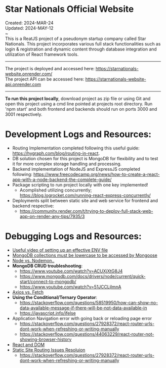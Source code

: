 # Star Nationals Official Website
Created: 2024-MAR-24 \
Updated: 2024-MAY-12 \
~ \
This is a ReatJS project of a pseudonym startup company called Star Nationals.
 This project incorporates various full stack functionalities such as login & registration and dynamic
 content through database integration and utilization of React framework tools.

----

The project is deployed and accessed here: https://starnationals-website.onrender.com/ \
The project API can be accessed here: https://starnationals-website-api.onrender.com

----

**To run this project locally**, download project as zip file or using Git and open this project using a cmd line pointed at projects root directory. Run 'npm start' and both frontend and backends should run on ports 3000 and 3001 respectively.

# Development Logs and Resources:
- Routing Implementation completed following this useful guide: https://hygraph.com/blog/routing-in-react.
- DB solution chosen for this project is MongoDB for flexibility and to test it for more complex storage handling and processing.
- Backend implementation of NodeJS and ExpressJS completed following: https://www.freecodecamp.org/news/how-to-create-a-react-app-with-a-node-backend-the-complete-guide/
- Package scripting to run project locally with one key implemented!
    - Acomplished utilizing concurrently; https://blog.logrocket.com/running-react-express-concurrently/
- Deployments split between static site and web service for frontend and backend respective:
    - https://community.render.com/t/trying-to-deploy-full-stack-web-app-on-render-any-tips/7935/3

# Debugging Logs and Resources:
- [Useful video of setting up an effective ENV file](https://www.youtube.com/watch?v=hZUNMYU4Kzo)
- [MongoDB collections must be lowercase to be accessed by Mongoose](https://stackoverflow.com/questions/71842510/mongoose-query-always-returns-empty-array)
- [Node vs. Nodemon..](https://stackoverflow.com/questions/3302959/how-to-restart-a-node-js-server)
- **MongoDB CRUD troubleshooting**:
    - https://www.youtube.com/watch?v=ACUXjXtG8J4
    - https://www.mongodb.com/docs/drivers/node/current/quick-start/connect-to-mongodb/
    - https://www.youtube.com/watch?v=51JCCLjImnA
- [Axios vs. Fetch](https://stackoverflow.com/questions/40844297/what-is-difference-between-axios-and-fetch)
- **Using the Conditional/Ternary Operator**:
    - https://stackoverflow.com/questions/58519950/how-can-show-no-data-available-message-if-there-will-be-not-data-available-in
    - https://javascript.info/ifelse
- Application Navigation error with going back or reloading page error
    - https://stackoverflow.com/questions/27928372/react-router-urls-dont-work-when-refreshing-or-writing-manually
    - https://stackoverflow.com/questions/44063229/react-router-not-showing-browser-history
- [React and DOM](https://stackoverflow.com/questions/59924585/im-getting-an-error-using-react-invalid-dom-property-for-did-you-mean-htm)
- [Static Site Routing Issues Resoluion](https://docs.render.com/deploy-create-react-app)
    - https://stackoverflow.com/questions/27928372/react-router-urls-dont-work-when-refreshing-or-writing-manually